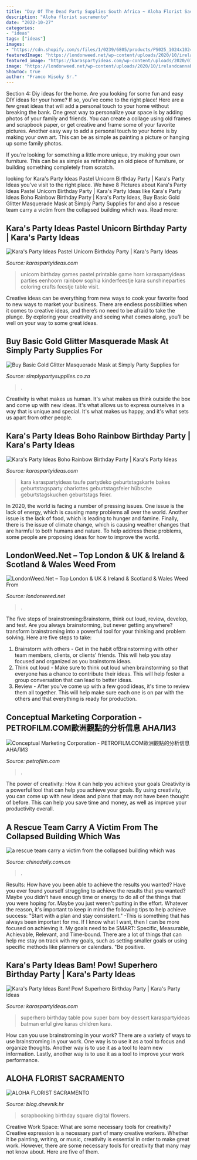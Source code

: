 ```yaml
---
title: "Day Of The Dead Party Supplies South Africa ~ Aloha Florist Sacramento"
description: "Aloha florist sacramento"
date: "2022-10-27"
categories:
- "ideas"
tags: ["ideas"]
images:
- "https://cdn.shopify.com/s/files/1/0239/6805/products/PS025_1024x1024.jpg?v=1536087240"
featuredImage: "https://londonweed.net/wp-content/uploads/2020/10/irelandcannabis-300x197.jpg"
featured_image: "https://karaspartyideas.com/wp-content/uploads/2020/07/Boho-Rainbow-Birthday-Party-via-Karas-Party-Ideas-KarasPartyIdeas.com15.jpeg"
image: "https://londonweed.net/wp-content/uploads/2020/10/irelandcannabis-300x197.jpg"
ShowToc: true
author: "Franco Wisoky Sr."
---
```



Section 4: Diy ideas for the home.
Are you looking for some fun and easy DIY ideas for your home? If so, you’ve come to the right place! Here are a few great ideas that will add a personal touch to your home without breaking the bank.
One great way to personalize your space is by adding photos of your family and friends. You can create a collage using old frames and scrapbook paper, or get creative and frame some of your favorite pictures. Another easy way to add a personal touch to your home is by making your own art. This can be as simple as painting a picture or hanging up some family photos.

If you’re looking for something a little more unique, try making your own furniture. This can be as simple as refinishing an old piece of furniture, or building something completely from scratch.

	

		
looking for Kara&#039;s Party Ideas Pastel Unicorn Birthday Party | Kara&#039;s Party Ideas you've visit to the right place. We have 8 Pictures about Kara&#039;s Party Ideas Pastel Unicorn Birthday Party | Kara&#039;s Party Ideas like Kara&#039;s Party Ideas Boho Rainbow Birthday Party | Kara&#039;s Party Ideas, Buy Basic Gold Glitter Masquerade Mask at Simply Party Supplies for and also a rescue team carry a victim from the collapsed building which was. Read more:
		
    
## Kara&#039;s Party Ideas Pastel Unicorn Birthday Party | Kara&#039;s Party Ideas

<img loading=lazy src="http://karaspartyideas.com/wp-content/uploads/2016/12/Pastel-Unicorn-Birthday-Party-via-Karas-Party-Ideas-KarasPartyIdeas.com13-1.jpeg" onerror="this.onerror=null;this.src='https://tse4.mm.bing.net/th?id=OIP.1af3iSQNW_HDnhAkOa2BdgHaLG&amp;pid=15.1';" alt="Kara&#039;s Party Ideas Pastel Unicorn Birthday Party | Kara&#039;s Party Ideas">

_Source: karaspartyideas.com_

>unicorn birthday games pastel printable game horn karaspartyideas parties eenhoorn rainbow sophia kinderfeestje kara sunshineparties coloring crafts feestje table visit. 

	

Creative ideas can be everything from new ways to cook your favorite food to new ways to market your business. There are endless possibilities when it comes to creative ideas, and there’s no need to be afraid to take the plunge. By exploring your creativity and seeing what comes along, you’ll be well on your way to some great ideas.

    
## Buy Basic Gold Glitter Masquerade Mask At Simply Party Supplies For

<img loading=lazy src="https://cdn.shopify.com/s/files/1/0239/6805/products/PS025_1024x1024.jpg?v=1536087240" onerror="this.onerror=null;this.src='https://tse2.mm.bing.net/th?id=OIP.ueUgoFNNgmugE_j3LmtUpwHaHa&amp;pid=15.1';" alt="Buy Basic Gold Glitter Masquerade Mask at Simply Party Supplies for">

_Source: simplypartysupplies.co.za_

>. 

	

Creativity is what makes us human. It's what makes us think outside the box and come up with new ideas. It's what allows us to express ourselves in a way that is unique and special. It's what makes us happy, and it's what sets us apart from other people.

    
## Kara&#039;s Party Ideas Boho Rainbow Birthday Party | Kara&#039;s Party Ideas

<img loading=lazy src="https://karaspartyideas.com/wp-content/uploads/2020/07/Boho-Rainbow-Birthday-Party-via-Karas-Party-Ideas-KarasPartyIdeas.com15.jpeg" onerror="this.onerror=null;this.src='https://tse2.mm.bing.net/th?id=OIP.kGf2LMOQC_3g-RuzLkdwlQHaLG&amp;pid=15.1';" alt="Kara&#039;s Party Ideas Boho Rainbow Birthday Party | Kara&#039;s Party Ideas">

_Source: karaspartyideas.com_

>kara karaspartyideas taufe partydeko geburtstagskarte bakes geburtstagsparty charlottes geburtstagsfeier hübsche geburtstagskuchen geburtstags feier. 

	

In 2020, the world is facing a number of pressing issues. One issue is the lack of energy, which is causing many problems all over the world. Another issue is the lack of food, which is leading to hunger and famine. Finally, there is the issue of climate change, which is causing weather changes that are harmful to both humans and nature. To help address these problems, some people are proposing ideas for how to improve the world.

    
## LondonWeed.Net – Top London &amp; UK &amp; Ireland &amp; Scotland &amp; Wales Weed From

<img loading=lazy src="https://londonweed.net/wp-content/uploads/2020/10/irelandcannabis-300x197.jpg" onerror="this.onerror=null;this.src='https://tse1.mm.bing.net/th?id=OIP.yK0HsEry_qYUFgmqdG_BzAAAAA&amp;pid=15.1';" alt="LondonWeed.Net – Top London &amp; UK &amp; Ireland &amp; Scotland &amp; Wales Weed From">

_Source: londonweed.net_

>. 

	

The five steps of brainstroming:Brainstorm, think out loud, review, develop, and test.
Are you always brainstorming, but never getting anywhere? transform brainstroming into a powerful tool for your thinking and problem solving. Here are five steps to take: 
1. Brainstorm with others - Get in the habit ofBrainstorming with other team members, clients, or clients' friends. This will help you stay focused and organized as you brainstorm ideas. 
2. Think out loud - Make sure to think out loud when brainstorming so that everyone has a chance to contribute their ideas. This will help foster a group conversation that can lead to better ideas. 
3. Review - After you've come up with a few good ideas, it's time to review them all together. This will help make sure each one is on par with the others and that everything is ready for production. 

    
## Conceptual Marketing Corporation - PETROFILM.COM﻿歐洲觀點的分析信息 АНАЛИЗ

<img loading=lazy src="https://petrofilm.com/yahoo_site_admin/assets/images/wewewe.90150714_std.jpg" onerror="this.onerror=null;this.src='https://tse1.mm.bing.net/th?id=OIP.1CYuUPssXL_Nq9tuLJ3CPgHaEr&amp;pid=15.1';" alt="Conceptual Marketing Corporation - PETROFILM.COM﻿歐洲觀點的分析信息 АНАЛИЗ">

_Source: petrofilm.com_

>. 

	

The power of creativity: How it can help you achieve your goals
Creativity is a powerful tool that can help you achieve your goals. By using creativity, you can come up with new ideas and plans that may not have been thought of before. This can help you save time and money, as well as improve your productivity overall.

    
## A Rescue Team Carry A Victim From The Collapsed Building Which Was

<img loading=lazy src="http://www.chinadaily.com.cn/kindle/attachement/jpg/site1/202001/07/5e13f102a310cf3e97af6835.png" onerror="this.onerror=null;this.src='https://tse1.mm.bing.net/th?id=OIP.3rBeBlJm4x4SE7mbo90RCgHaFS&amp;pid=15.1';" alt="a rescue team carry a victim from the collapsed building which was">

_Source: chinadaily.com.cn_

>. 

	

Results: How have you been able to achieve the results you wanted?
Have you ever found yourself struggling to achieve the results that you wanted? Maybe you didn't have enough time or energy to do all of the things that you were hoping for. Maybe you just weren't putting in the effort. Whatever the reason, it's important to keep in mind the following tips to help achieve success: 
"Start with a plan and stay consistent." -This is something that has always been important for me. If I know what I want, then I can be more focused on achieving it. My goals need to be SMART: Specific, Measurable, Achievable, Relevant, and Time-bound. There are a lot of things that can help me stay on track with my goals, such as setting smaller goals or using specific methods like planners or calendars. 
"Be positive.

    
## Kara&#039;s Party Ideas Bam! Pow! Superhero Birthday Party | Kara&#039;s Party Ideas

<img loading=lazy src="http://karaspartyideas.com/wp-content/uploads/2017/03/Superhero-Birthday-Party-via-Karas-Party-Ideas-KarasPartyIdeas.com16.jpeg" onerror="this.onerror=null;this.src='https://tse3.mm.bing.net/th?id=OIP.N_AA3PvdKnD8g2xU7-EnngHaJ8&amp;pid=15.1';" alt="Kara&#039;s Party Ideas Bam! Pow! Superhero Birthday Party | Kara&#039;s Party Ideas">

_Source: karaspartyideas.com_

>superhero birthday table pow super bam boy dessert karaspartyideas batman erful give karas children kara. 

	

How can you use brainstroming in your work?
There are a variety of ways to use brainstroming in your work. One way is to use it as a tool to focus and organize thoughts. Another way is to use it as a tool to learn new information. Lastly, another way is to use it as a tool to improve your work performance.

    
## ALOHA FLORIST SACRAMENTO

<img loading=lazy src="http://bit.ly/phbhNO" onerror="this.onerror=null;this.src='https://tse2.mm.bing.net/th?id=OIP.XxO7rnPpQe2x9GTms6R0tAHaHZ&amp;pid=15.1';" alt="ALOHA FLORIST SACRAMENTO">

_Source: blog.dnevnik.hr_

>scrapbooking birthday square digital flowers. 

	

Creative Work Space: What are some necessary tools for creativity?
Creative expression is a necessary part of many creative workers. Whether it be painting, writing, or music, creativity is essential in order to make great work. However, there are some necessary tools for creativity that many may not know about. Here are five of them.

